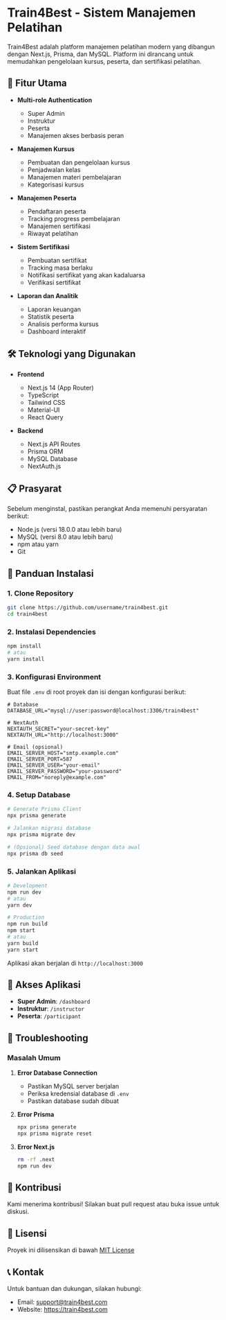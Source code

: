 # Train4Best - Sistem Manajemen Pelatihan

Train4Best adalah platform manajemen pelatihan modern yang dibangun dengan Next.js, Prisma, dan MySQL. Platform ini dirancang untuk memudahkan pengelolaan kursus, peserta, dan sertifikasi pelatihan.

## 🚀 Fitur Utama

- **Multi-role Authentication**
  - Super Admin
  - Instruktur
  - Peserta
  - Manajemen akses berbasis peran

- **Manajemen Kursus**
  - Pembuatan dan pengelolaan kursus
  - Penjadwalan kelas
  - Manajemen materi pembelajaran
  - Kategorisasi kursus

- **Manajemen Peserta**
  - Pendaftaran peserta
  - Tracking progress pembelajaran
  - Manajemen sertifikasi
  - Riwayat pelatihan

- **Sistem Sertifikasi**
  - Pembuatan sertifikat
  - Tracking masa berlaku
  - Notifikasi sertifikat yang akan kadaluarsa
  - Verifikasi sertifikat

- **Laporan dan Analitik**
  - Laporan keuangan
  - Statistik peserta
  - Analisis performa kursus
  - Dashboard interaktif

## 🛠️ Teknologi yang Digunakan

- **Frontend**
  - Next.js 14 (App Router)
  - TypeScript
  - Tailwind CSS
  - Material-UI
  - React Query

- **Backend**
  - Next.js API Routes
  - Prisma ORM
  - MySQL Database
  - NextAuth.js

## 📋 Prasyarat

Sebelum menginstal, pastikan perangkat Anda memenuhi persyaratan berikut:

- Node.js (versi 18.0.0 atau lebih baru)
- MySQL (versi 8.0 atau lebih baru)
- npm atau yarn
- Git

## 🚀 Panduan Instalasi

### 1. Clone Repository

```bash
git clone https://github.com/username/train4best.git
cd train4best
```

### 2. Instalasi Dependencies

```bash
npm install
# atau
yarn install
```

### 3. Konfigurasi Environment

Buat file `.env` di root proyek dan isi dengan konfigurasi berikut:

```env
# Database
DATABASE_URL="mysql://user:password@localhost:3306/train4best"

# NextAuth
NEXTAUTH_SECRET="your-secret-key"
NEXTAUTH_URL="http://localhost:3000"

# Email (opsional)
EMAIL_SERVER_HOST="smtp.example.com"
EMAIL_SERVER_PORT=587
EMAIL_SERVER_USER="your-email"
EMAIL_SERVER_PASSWORD="your-password"
EMAIL_FROM="noreply@example.com"
```

### 4. Setup Database

```bash
# Generate Prisma Client
npx prisma generate

# Jalankan migrasi database
npx prisma migrate dev

# (Opsional) Seed database dengan data awal
npx prisma db seed
```

### 5. Jalankan Aplikasi

```bash
# Development
npm run dev
# atau
yarn dev

# Production
npm run build
npm start
# atau
yarn build
yarn start
```

Aplikasi akan berjalan di `http://localhost:3000`

## 📱 Akses Aplikasi

- **Super Admin**: `/dashboard`
- **Instruktur**: `/instructor`
- **Peserta**: `/participant`

## 🔧 Troubleshooting

### Masalah Umum

1. **Error Database Connection**
   - Pastikan MySQL server berjalan
   - Periksa kredensial database di `.env`
   - Pastikan database sudah dibuat

2. **Error Prisma**
   ```bash
   npx prisma generate
   npx prisma migrate reset
   ```

3. **Error Next.js**
   ```bash
   rm -rf .next
   npm run dev
   ```

## 🤝 Kontribusi

Kami menerima kontribusi! Silakan buat pull request atau buka issue untuk diskusi.

## 📄 Lisensi

Proyek ini dilisensikan di bawah [MIT License](LICENSE)

## 📞 Kontak

Untuk bantuan dan dukungan, silakan hubungi:
- Email: support@train4best.com
- Website: https://train4best.com
